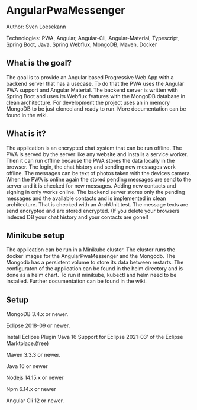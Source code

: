 # AngularPwaMessenger

Author: Sven Loesekann

Technologies: PWA, Angular, Angular-Cli, Angular-Material, Typescript, Spring Boot, Java, Spring Webflux, MongoDB, Maven, Docker

## What is the goal?

The goal is to provide an Angular based Progressive Web App with a backend server that has a usecase. To do that the PWA uses the Angular PWA support and Angular Material. The backend server is written with Spring Boot and uses its Webflux features with the MongoDB database in clean architecture. For development the project uses an in memory MongoDB to be just cloned and ready to run. More documentation can be found in the wiki.

## What is it?

The application is an encrypted chat system that can be run offline. The PWA is served by the server like any website and installs a service worker. Then it can run offline because the PWA stores the data locally in the browser. The login, the chat history and sending new messages work offline. The messages can be text of photos taken with the devices camera. When the PWA is online again the stored pending messages are send to the server and it is checked for new messages. Adding new contacts and signing in only works online. The backend server stores only the pending messages and the available contacts and is implemented in clean architecture. That is checked with an ArchUnit test. The message texts are send encrypted and are stored encrypted. (If you delete your browsers indexed DB your chat history and your contacts are gone!) 

## Minikube setup

The application can be run in a Minikube cluster. The cluster runs the docker images for the AngularPwaMessenger and the Mongodb. The Mongodb has a persistent volume to store its data between restarts. The configuraton of the application can be found in the helm directory and is done as a helm chart. To run it minikube, kubectl and helm need to be installed. Further documentation can be found in the wiki.

## Setup

MongoDB 3.4.x or newer.

Eclipse 2018-09 or newer.

Install Eclipse Plugin 'Java 16 Support for Eclipse 2021-03' of the Eclipse Marktplace.(free)

Maven 3.3.3 or newer.

Java 16 or newer

Nodejs 14.15.x or newer

Npm 6.14.x or newer

Angular Cli 12 or newer.
